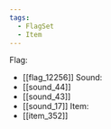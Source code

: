 ```yaml
---
tags:
  - FlagSet
  - Item
---
```

Flag:
- [[flag_12256]]
Sound:
- [[sound_44]]
- [[sound_43]]
- [[sound_17]]
Item:
- [[item_352]]

